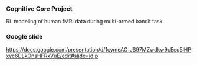 ### Cognitive Core Project

RL modeling of human fMRI data during multi-armed bandit task. 

### Google slide

https://docs.google.com/presentation/d/1cymeAC_JS97MZwdkw9cEcq5lHPxyc6DLkOnsHFRxVuE/edit#slide=id.p


